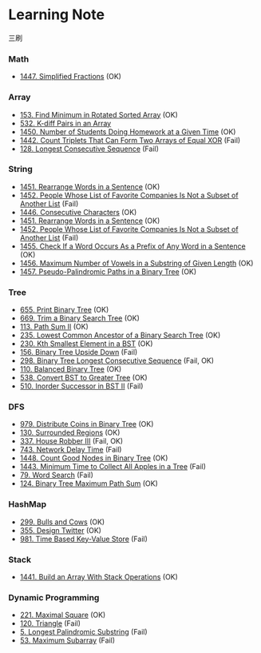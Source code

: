 # Learning Note
三刷


### Math
- [1447. Simplified Fractions](problem/1447.md) (OK)

### Array
- [153. Find Minimum in Rotated Sorted Array](problem/153.md) (OK)
- [532. K-diff Pairs in an Array](problem/532.md) 
- [1450. Number of Students Doing Homework at a Given Time](problem/1450.md) (OK)
- [1442. Count Triplets That Can Form Two Arrays of Equal XOR](problem/1442.md) (Fail)
- [128. Longest Consecutive Sequence](problem/128.md) (Fail)

### String
- [1451. Rearrange Words in a Sentence](problem/1451.md) (OK)
- [1452. People Whose List of Favorite Companies Is Not a Subset of Another List](problem/1452.md) (Fail)
- [1446. Consecutive Characters](problem/1446.md) (OK)
- [1451. Rearrange Words in a Sentence](problem/1451.md) (OK)
- [1452. People Whose List of Favorite Companies Is Not a Subset of Another List](problem/1452.md) (Fail)
- [1455. Check If a Word Occurs As a Prefix of Any Word in a Sentence](problem/1455.md) (OK)
- [1456. Maximum Number of Vowels in a Substring of Given Length](problem/1456.md) (OK)
- [1457. Pseudo-Palindromic Paths in a Binary Tree](problem/1457.md) (OK)


### Tree
- [655. Print Binary Tree](problem/655.md) (OK)
- [669. Trim a Binary Search Tree](problem/669.md) (OK)
- [113. Path Sum II](problem/113.md) (OK)
- [235. Lowest Common Ancestor of a Binary Search Tree](problem/235.md) (OK)
- [230. Kth Smallest Element in a BST](problem/230.md) (OK)
- [156. Binary Tree Upside Down](problem/156.md) (Fail)
- [298. Binary Tree Longest Consecutive Sequence](problem/298.md) (Fail, OK)
- [110. Balanced Binary Tree](problem/110.md) (OK)
- [538. Convert BST to Greater Tree](problem/538.md) (OK)
- [510. Inorder Successor in BST II](problem/510.md) (Fail)

### DFS
- [979. Distribute Coins in Binary Tree](problem/979.md) (OK)
- [130. Surrounded Regions](problem/130.md) (OK)
- [337. House Robber III](problem/337.md) (Fail, OK)
- [743. Network Delay Time](problem/743.md) (Fail)
- [1448. Count Good Nodes in Binary Tree](problem/1448.md) (OK)
- [1443. Minimum Time to Collect All Apples in a Tree](problem/1443.md) (Fail)
- [79. Word Search](problem/79.md) (Fail)
- [124. Binary Tree Maximum Path Sum](problem/124.md) (OK)

### HashMap
- [299. Bulls and Cows](problem/299.md) (OK)
- [355. Design Twitter](problem/355.md) (OK)
- [981. Time Based Key-Value Store](problem/981.md) (Fail)

### Stack
- [1441. Build an Array With Stack Operations](problem/1441.md) (OK)

### Dynamic Programming
- [221. Maximal Square](problem/221.md) (OK)
- [120. Triangle](problem/120.md) (Fail)
- [5. Longest Palindromic Substring](problem/5.md) (Fail)
- [53. Maximum Subarray](problem/53.md) (Fail)

